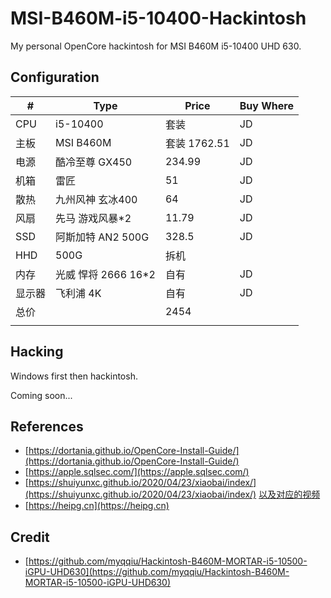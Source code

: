 # MSI-B460M-i5-10400-Hackintosh

My personal OpenCore hackintosh for MSI B460M i5-10400 UHD 630.

## Configuration

| #      | Type                | Price        | Buy Where |
| ------ | ------------------- | ------------ | --------- |
| CPU    | i5-10400            | 套装         | JD        |
| 主板   | MSI B460M           | 套装 1762.51 | JD        |
| 电源   | 酷冷至尊 GX450      | 234.99       | JD        |
| 机箱   | 雷匠                | 51           | JD        |
| 散热   | 九州风神 玄冰400    | 64           | JD        |
| 风扇   | 先马 游戏风暴*2     | 11.79        | JD        |
| SSD    | 阿斯加特 AN2 500G   | 328.5        | JD        |
| HHD    | 500G                | 拆机         |           |
| 内存   | 光威 悍将 2666 16*2 | 自有         | JD        |
| 显示器 | 飞利浦 4K           | 自有         | JD        |
| 总价   |                     | 2454         |           |
|        |                     |              |           |

## Hacking

Windows first then hackintosh.

Coming soon...

## References

- [https://dortania.github.io/OpenCore-Install-Guide/](https://dortania.github.io/OpenCore-Install-Guide/)
- [https://apple.sqlsec.com/](https://apple.sqlsec.com/)
- [https://shuiyunxc.github.io/2020/04/23/xiaobai/index/](https://shuiyunxc.github.io/2020/04/23/xiaobai/index/) [以及对应的视频](https://space.bilibili.com/405490165?spm_id_from=333.788.b_765f7570696e666f.2)
- [https://heipg.cn](https://heipg.cn)

## Credit

- [https://github.com/myqqiu/Hackintosh-B460M-MORTAR-i5-10500-iGPU-UHD630](https://github.com/myqqiu/Hackintosh-B460M-MORTAR-i5-10500-iGPU-UHD630)
